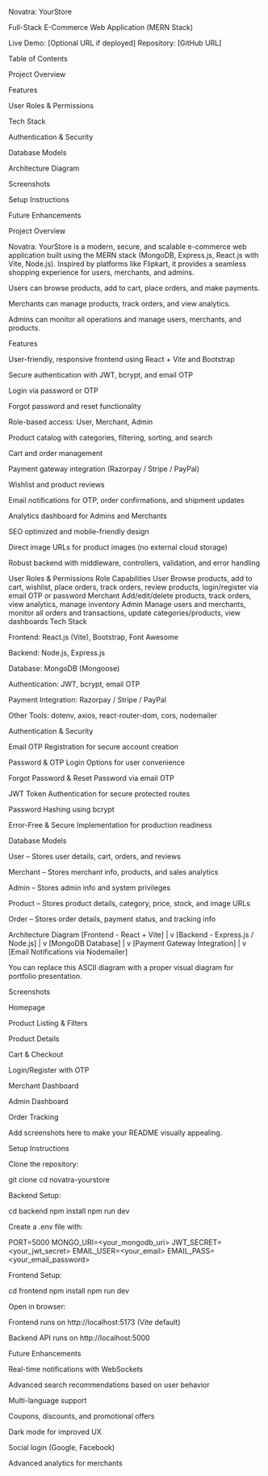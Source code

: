 Novatra: YourStore

Full-Stack E-Commerce Web Application (MERN Stack)

Live Demo: [Optional URL if deployed]
Repository: [GitHub URL]

Table of Contents

Project Overview

Features

User Roles & Permissions

Tech Stack

Authentication & Security

Database Models

Architecture Diagram

Screenshots

Setup Instructions

Future Enhancements

Project Overview

Novatra: YourStore is a modern, secure, and scalable e-commerce web application built using the MERN stack (MongoDB, Express.js, React.js with Vite, Node.js). Inspired by platforms like Flipkart, it provides a seamless shopping experience for users, merchants, and admins.

Users can browse products, add to cart, place orders, and make payments.

Merchants can manage products, track orders, and view analytics.

Admins can monitor all operations and manage users, merchants, and products.

Features

User-friendly, responsive frontend using React + Vite and Bootstrap

Secure authentication with JWT, bcrypt, and email OTP

Login via password or OTP

Forgot password and reset functionality

Role-based access: User, Merchant, Admin

Product catalog with categories, filtering, sorting, and search

Cart and order management

Payment gateway integration (Razorpay / Stripe / PayPal)

Wishlist and product reviews

Email notifications for OTP, order confirmations, and shipment updates

Analytics dashboard for Admins and Merchants

SEO optimized and mobile-friendly design

Direct image URLs for product images (no external cloud storage)

Robust backend with middleware, controllers, validation, and error handling

User Roles & Permissions
Role	Capabilities
User	Browse products, add to cart, wishlist, place orders, track orders, review products, login/register via email OTP or password
Merchant	Add/edit/delete products, track orders, view analytics, manage inventory
Admin	Manage users and merchants, monitor all orders and transactions, update categories/products, view dashboards
Tech Stack

Frontend: React.js (Vite), Bootstrap, Font Awesome

Backend: Node.js, Express.js

Database: MongoDB (Mongoose)

Authentication: JWT, bcrypt, email OTP

Payment Integration: Razorpay / Stripe / PayPal

Other Tools: dotenv, axios, react-router-dom, cors, nodemailer

Authentication & Security

Email OTP Registration for secure account creation

Password & OTP Login Options for user convenience

Forgot Password & Reset Password via email OTP

JWT Token Authentication for secure protected routes

Password Hashing using bcrypt

Error-Free & Secure Implementation for production readiness

Database Models

User – Stores user details, cart, orders, and reviews

Merchant – Stores merchant info, products, and sales analytics

Admin – Stores admin info and system privileges

Product – Stores product details, category, price, stock, and image URLs

Order – Stores order details, payment status, and tracking info

Architecture Diagram
[Frontend - React + Vite]
        |
        v
[Backend - Express.js / Node.js]
        |
        v
[MongoDB Database]
        |
        v
[Payment Gateway Integration]
        |
        v
[Email Notifications via Nodemailer]


You can replace this ASCII diagram with a proper visual diagram for portfolio presentation.

Screenshots

Homepage

Product Listing & Filters

Product Details

Cart & Checkout

Login/Register with OTP

Merchant Dashboard

Admin Dashboard

Order Tracking

Add screenshots here to make your README visually appealing.

Setup Instructions

Clone the repository:

git clone <repository-url>
cd novatra-yourstore


Backend Setup:

cd backend
npm install
npm run dev


Create a .env file with:

PORT=5000
MONGO_URI=<your_mongodb_uri>
JWT_SECRET=<your_jwt_secret>
EMAIL_USER=<your_email>
EMAIL_PASS=<your_email_password>


Frontend Setup:

cd frontend
npm install
npm run dev


Open in browser:

Frontend runs on http://localhost:5173 (Vite default)

Backend API runs on http://localhost:5000

Future Enhancements

Real-time notifications with WebSockets

Advanced search recommendations based on user behavior

Multi-language support

Coupons, discounts, and promotional offers

Dark mode for improved UX

Social login (Google, Facebook)

Advanced analytics for merchants